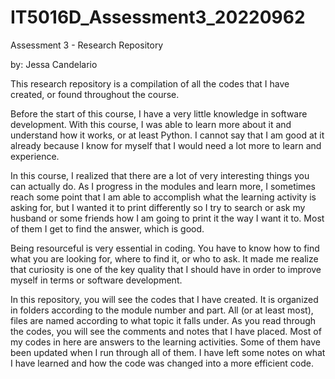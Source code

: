 # IT5016D_Assessment3_20220962
Assessment 3 - Research Repository

by: Jessa Candelario

This research repository is a compilation of all the codes that I have created, or found throughout the course.

Before the start of this course, I have a very little knowledge in software development. With this course, I was able to learn more about it and understand how it works, or at least Python. I cannot say that I am good at it already because I know for myself that I would need a lot more to learn and experience.

In this course, I realized that there are a lot of very interesting things you can actually do. As I progress in the modules and learn more, I sometimes reach some point that I am able to accomplish what the learning activity is asking for, but I wanted it to print differently so I try to search or ask my husband or some friends how I am going to print it the way I want it to. Most of them I get to find the answer, which is good.

Being resourceful is very essential in coding. You have to know how to find what you are looking for, where to find it, or who to ask. It made me realize that curiosity is one of the key quality that I should have in order to improve myself in terms or software development.

In this repository, you will see the codes that I have created. It is organized in folders according to the module number and part. All (or at least most), files are named according to what topic it falls under. As you read through the codes, you will see the comments and notes that I have placed. Most of my codes in here are answers to the learning activities. Some of them have been updated when I run through all of them. I have left some notes on what I have learned and how the code was changed into a more efficient code.
